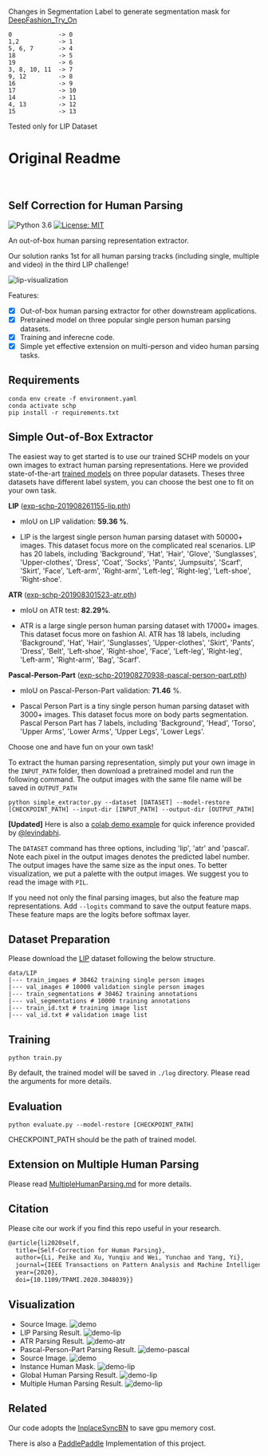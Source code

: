 Changes in Segmentation Label to generate segmentation mask for [DeepFashion_Try_On](https://github.com/switchablenorms/DeepFashion_Try_On)
```
0             -> 0
1,2           -> 1
5, 6, 7       -> 4
18            -> 5
19            -> 6
3, 8, 10, 11  -> 7
9, 12         -> 8
16            -> 9
17            -> 10
14            -> 11
4, 13         -> 12
15            -> 13
```
Tested only for LIP Dataset

<h1> Original Readme </h1> <br>
<h2> Self Correction for Human Parsing </h2>

![Python 3.6](https://img.shields.io/badge/python-3.6-green.svg)
[![License: MIT](https://img.shields.io/badge/License-MIT-green.svg)](https://opensource.org/licenses/MIT)

An out-of-box human parsing representation extractor.

Our solution ranks 1st for all human parsing tracks (including single, multiple and video) in the third LIP challenge!

![lip-visualization](./demo/lip-visualization.jpg) 

Features:
- [x] Out-of-box human parsing extractor for other downstream applications.
- [x] Pretrained model on three popular single person human parsing datasets.
- [x] Training and inferecne code.
- [x] Simple yet effective extension on multi-person and video human parsing tasks.

## Requirements

```
conda env create -f environment.yaml
conda activate schp
pip install -r requirements.txt
```

## Simple Out-of-Box Extractor

The easiest way to get started is to use our trained SCHP models on your own images to extract human parsing representations. Here we provided state-of-the-art [trained models](https://drive.google.com/drive/folders/1uOaQCpNtosIjEL2phQKEdiYd0Td18jNo?usp=sharing) on three popular datasets. Theses three datasets have different label system, you can choose the best one to fit on your own task.

**LIP** ([exp-schp-201908261155-lip.pth](https://drive.google.com/file/d/1k4dllHpu0bdx38J7H28rVVLpU-kOHmnH/view?usp=sharing))

* mIoU on LIP validation: **59.36 %**.

* LIP is the largest single person human parsing dataset with 50000+ images. This dataset focus more on the complicated real scenarios. LIP has 20 labels, including 'Background', 'Hat', 'Hair', 'Glove', 'Sunglasses', 'Upper-clothes', 'Dress', 'Coat', 'Socks', 'Pants', 'Jumpsuits', 'Scarf', 'Skirt', 'Face', 'Left-arm', 'Right-arm', 'Left-leg', 'Right-leg', 'Left-shoe', 'Right-shoe'.

**ATR** ([exp-schp-201908301523-atr.pth](https://drive.google.com/file/d/1ruJg4lqR_jgQPj-9K0PP-L2vJERYOxLP/view?usp=sharing))

* mIoU on ATR test: **82.29%**.

* ATR is a large single person human parsing dataset with 17000+ images. This dataset focus more on fashion AI. ATR has 18 labels, including 'Background', 'Hat', 'Hair', 'Sunglasses', 'Upper-clothes', 'Skirt', 'Pants', 'Dress', 'Belt', 'Left-shoe', 'Right-shoe', 'Face', 'Left-leg', 'Right-leg', 'Left-arm', 'Right-arm', 'Bag', 'Scarf'.

**Pascal-Person-Part** ([exp-schp-201908270938-pascal-person-part.pth](https://drive.google.com/file/d/1E5YwNKW2VOEayK9mWCS3Kpsxf-3z04ZE/view?usp=sharing))

* mIoU on Pascal-Person-Part validation: **71.46** %.

* Pascal Person Part is a tiny single person human parsing dataset with 3000+ images. This dataset focus more on body parts segmentation. Pascal Person Part has 7 labels, including 'Background', 'Head', 'Torso', 'Upper Arms', 'Lower Arms', 'Upper Legs', 'Lower Legs'.

Choose one and have fun on your own task!

To extract the human parsing representation, simply put your own image in the `INPUT_PATH` folder, then download a pretrained model and run the following command. The output images with the same file name will be saved in `OUTPUT_PATH`

```
python simple_extractor.py --dataset [DATASET] --model-restore [CHECKPOINT_PATH] --input-dir [INPUT_PATH] --output-dir [OUTPUT_PATH]
```

**[Updated]** Here is also a [colab demo example](https://colab.research.google.com/drive/1JOwOPaChoc9GzyBi5FUEYTSaP2qxJl10?usp=sharing) for quick inference provided by [@levindabhi](https://github.com/levindabhi).

The `DATASET` command has three options, including 'lip', 'atr' and 'pascal'. Note each pixel in the output images denotes the predicted label number. The output images have the same size as the input ones. To better visualization, we put a palette with the output images. We suggest you to read the image with `PIL`.

If you need not only the final parsing images, but also the feature map representations. Add `--logits` command to save the output feature maps. These feature maps are the logits before softmax layer.

## Dataset Preparation

Please download the [LIP](http://sysu-hcp.net/lip/) dataset following the below structure.

```commandline
data/LIP
|--- train_imgaes # 30462 training single person images
|--- val_images # 10000 validation single person images
|--- train_segmentations # 30462 training annotations
|--- val_segmentations # 10000 training annotations
|--- train_id.txt # training image list
|--- val_id.txt # validation image list
```

## Training

```
python train.py 
```
By default, the trained model will be saved in `./log` directory. Please read the arguments for more details.

## Evaluation
```
python evaluate.py --model-restore [CHECKPOINT_PATH]
```
CHECKPOINT_PATH should be the path of trained model.

## Extension on Multiple Human Parsing

Please read [MultipleHumanParsing.md](./mhp_extension/README.md) for more details.

## Citation

Please cite our work if you find this repo useful in your research.

```latex
@article{li2020self,
  title={Self-Correction for Human Parsing}, 
  author={Li, Peike and Xu, Yunqiu and Wei, Yunchao and Yang, Yi},
  journal={IEEE Transactions on Pattern Analysis and Machine Intelligence}, 
  year={2020},
  doi={10.1109/TPAMI.2020.3048039}}
```

## Visualization

* Source Image.
![demo](./demo/demo.jpg)
* LIP Parsing Result.
![demo-lip](./demo/demo_lip.png)
* ATR Parsing Result.
![demo-atr](./demo/demo_atr.png)
* Pascal-Person-Part Parsing Result.
![demo-pascal](./demo/demo_pascal.png)
* Source Image.
![demo](./mhp_extension/demo/demo.jpg)
* Instance Human Mask.
![demo-lip](./mhp_extension/demo/demo_instance_human_mask.png)
* Global Human Parsing Result.
![demo-lip](./mhp_extension/demo/demo_global_human_parsing.png)
* Multiple Human Parsing Result.
![demo-lip](./mhp_extension/demo/demo_multiple_human_parsing.png)


## Related
Our code adopts the [InplaceSyncBN](https://github.com/mapillary/inplace_abn) to save gpu memory cost.

There is also a [PaddlePaddle](https://github.com/PaddlePaddle/PaddleSeg/tree/develop/contrib/ACE2P) Implementation of this project.
